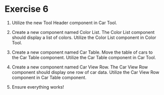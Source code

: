 # Exercise 6

1. Utilize the new Tool Header component in Car Tool.

2. Create a new component named Color List. The Color List component should display a list of colors. Utilize the Color List component in Color Tool.

3. Create a new component named Car Table. Move the table of cars to the Car Table component. Utilize the Car Table component in Car Tool.

4. Create a new component named Car View Row. The Car View Row component should display one row of car data. Utilize the Car View Row component in Car Table component.

5. Ensure everything works!